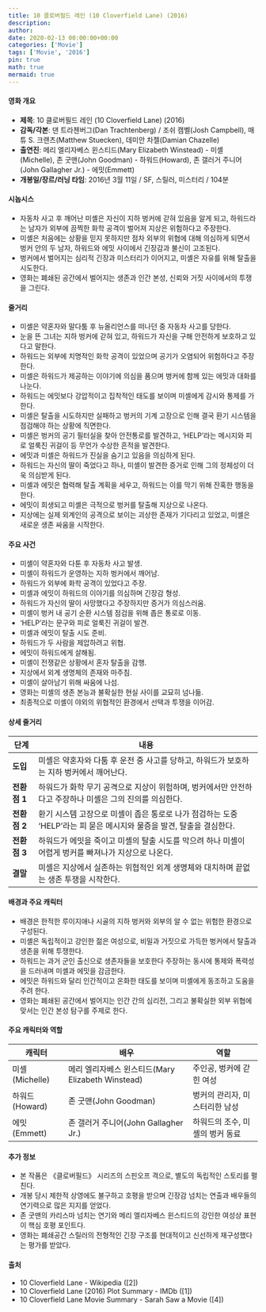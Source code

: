 ```yaml
---
title: 10 클로버필드 레인 (10 Cloverfield Lane) (2016)
description: 
author: 
date: 2020-02-13 00:00:00+00:00
categories: ['Movie']
tags: ['Movie', '2016']
pin: true
math: true
mermaid: true
---
```

#### 영화 개요

- **제목**: 10 클로버필드 레인 (10 Cloverfield Lane) (2016)  
- **감독/각본**: 댄 트라첸버그(Dan Trachtenberg) / 조쉬 캠벨(Josh Campbell), 매튜 S. 크랜츠(Matthew Stuecken), 데미안 차젤(Damian Chazelle)  
- **출연진**: 메리 엘리자베스 윈스티드(Mary Elizabeth Winstead) - 미셸(Michelle), 존 굿맨(John Goodman) - 하워드(Howard), 존 갤러거 주니어(John Gallagher Jr.) - 에밋(Emmett)  
- **개봉일/장르/러닝 타임**: 2016년 3월 11일 / SF, 스릴러, 미스터리 / 104분  

#### 시놉시스

- 자동차 사고 후 깨어난 미셸은 자신이 지하 벙커에 갇혀 있음을 알게 되고, 하워드라는 남자가 외부에 끔찍한 화학 공격이 벌어져 지상은 위험하다고 주장한다.  
- 미셸은 처음에는 상황을 믿지 못하지만 점차 외부의 위협에 대해 의심하게 되면서 벙커 안의 두 남자, 하워드와 에밋 사이에서 긴장감과 불신이 고조된다.  
- 벙커에서 벌어지는 심리적 긴장과 미스터리가 이어지고, 미셸은 자유를 위해 탈출을 시도한다.  
- 영화는 폐쇄된 공간에서 벌어지는 생존과 인간 본성, 신뢰와 거짓 사이에서의 투쟁을 그린다.  

#### 줄거리

- 미셸은 약혼자와 말다툼 후 뉴올리언스를 떠나던 중 자동차 사고를 당한다.  
- 눈을 뜬 그녀는 지하 벙커에 갇혀 있고, 하워드가 자신을 구해 안전하게 보호하고 있다고 말한다.  
- 하워드는 외부에 치명적인 화학 공격이 있었으며 공기가 오염되어 위험하다고 주장한다.  
- 미셸은 하워드가 제공하는 이야기에 의심을 품으며 벙커에 함께 있는 에밋과 대화를 나눈다.  
- 하워드는 에밋보다 강압적이고 집착적인 태도를 보이며 미셸에게 감시와 통제를 가한다.  
- 미셸은 탈출을 시도하지만 실패하고 벙커의 기계 고장으로 인해 결국 환기 시스템을 점검해야 하는 상황에 직면한다.  
- 미셸은 벙커의 공기 필터실을 찾아 안전통로를 발견하고, ‘HELP’라는 메시지와 피로 얼룩진 귀걸이 등 무언가 수상한 흔적을 발견한다.  
- 에밋과 미셸은 하워드가 진실을 숨기고 있음을 의심하게 된다.  
- 하워드는 자신의 딸이 죽었다고 하나, 미셸이 발견한 증거로 인해 그의 정체성이 더욱 의심받게 된다.  
- 미셸과 에밋은 협력해 탈출 계획을 세우고, 하워드는 이를 막기 위해 잔혹한 행동을 한다.  
- 에밋이 희생되고 미셸은 극적으로 벙커를 탈출해 지상으로 나온다.  
- 지상에는 실제 외계인의 공격으로 보이는 괴상한 존재가 기다리고 있었고, 미셸은 새로운 생존 싸움을 시작한다.  

#### 주요 사건

- 미셸이 약혼자와 다툰 후 자동차 사고 발생.  
- 미셸이 하워드가 운영하는 지하 벙커에서 깨어남.  
- 하워드가 외부에 화학 공격이 있었다고 주장.  
- 미셸과 에밋이 하워드의 이야기를 의심하며 긴장감 형성.  
- 하워드가 자신의 딸이 사망했다고 주장하지만 증거가 의심스러움.  
- 미셸이 벙커 내 공기 순환 시스템 점검을 위해 좁은 통로로 이동.  
- ‘HELP’라는 문구와 피로 얼룩진 귀걸이 발견.  
- 미셸과 에밋이 탈출 시도 준비.  
- 하워드가 두 사람을 제압하려고 위협.  
- 에밋이 하워드에게 살해됨.  
- 미셸이 전쟁같은 상황에서 혼자 탈출을 감행.  
- 지상에서 외계 생명체의 존재와 마주침.  
- 미셸이 살아남기 위해 싸움에 나섬.  
- 영화는 미셸의 생존 본능과 불확실한 현실 사이를 교묘히 넘나듦.  
- 최종적으로 미셸이 야외의 위협적인 환경에서 선택과 투쟁을 이어감.  

#### 상세 줄거리

| **단계**  | **내용**                                                                                                     |
|-----------|--------------------------------------------------------------------------------------------------------------|
| **도입** | 미셸은 약혼자와 다툼 후 운전 중 사고를 당하고, 하워드가 보호하는 지하 벙커에서 깨어난다.                        |
| **전환점 1** | 하워드가 화학 무기 공격으로 지상이 위험하며, 벙커에서만 안전하다고 주장하나 미셸은 그의 진의를 의심한다.           |
| **전환점 2** | 환기 시스템 고장으로 미셸이 좁은 통로로 나가 점검하는 도중 ‘HELP’라는 피 묻은 메시지와 물증을 발견, 탈출을 결심한다. |
| **전환점 3** | 하워드가 에밋을 죽이고 미셸의 탈출 시도를 막으려 하나 미셸이 어렵게 벙커를 빠져나가 지상으로 나온다.               |
| **결말** | 미셸은 지상에서 실존하는 위협적인 외계 생명체와 대치하며 끝없는 생존 투쟁을 시작한다.                              |

#### 배경과 주요 캐릭터

- 배경은 한적한 루이지애나 시골의 지하 벙커와 외부의 알 수 없는 위험한 환경으로 구성된다.  
- 미셸은 독립적이고 강인한 젊은 여성으로, 비밀과 거짓으로 가득한 벙커에서 탈출과 생존을 위해 투쟁한다.  
- 하워드는 과거 군인 출신으로 생존자들을 보호한다 주장하는 동시에 통제와 폭력성을 드러내며 미셸과 에밋을 감금한다.  
- 에밋은 하워드와 달리 인간적이고 온화한 태도를 보이며 미셸에게 동조하고 도움을 주려 한다.  
- 영화는 폐쇄된 공간에서 벌어지는 인간 간의 심리전, 그리고 불확실한 외부 위협에 맞서는 인간 본성 탐구를 주제로 한다.  

#### 주요 캐릭터와 역할

| **캐릭터** | **배우**                  | **역할**                        |
|------------|---------------------------|--------------------------------|
| 미셸(Michelle)  | 메리 엘리자베스 윈스티드(Mary Elizabeth Winstead) | 주인공, 벙커에 갇힌 여성        |
| 하워드(Howard)   | 존 굿맨(John Goodman)                      | 벙커의 관리자, 미스터리한 남성   |
| 에밋(Emmett)    | 존 갤러거 주니어(John Gallagher Jr.)        | 하워드의 조수, 미셸의 벙커 동료 |

#### 추가 정보

- 본 작품은 《클로버필드》 시리즈의 스핀오프 격으로, 별도의 독립적인 스토리를 펼친다.  
- 개봉 당시 제한적 상영에도 불구하고 호평을 받으며 긴장감 넘치는 연출과 배우들의 연기력으로 많은 지지를 얻었다.  
- 존 굿맨의 카리스마 넘치는 연기와 메리 엘리자베스 윈스티드의 강인한 여성상 표현이 핵심 호평 포인트다.  
- 영화는 폐쇄공간 스릴러의 전형적인 긴장 구조를 현대적이고 신선하게 재구성했다는 평가를 받았다.  

#### 출처

- 10 Cloverfield Lane - Wikipedia ([2])  
- 10 Cloverfield Lane (2016) Plot Summary - IMDb ([1])  
- 10 Cloverfield Lane Movie Summary - Sarah Saw a Movie ([4])
